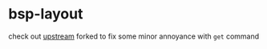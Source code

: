 # bsp-layout
check out [upstream](https://github.com/phenax/bsp-layout)
forked to fix some minor annoyance with `get` command
